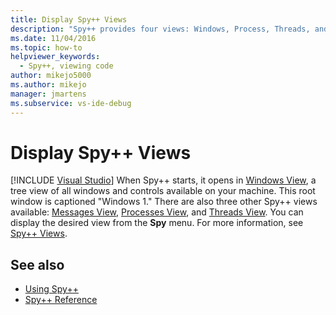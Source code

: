 ```yaml
---
title: Display Spy++ Views
description: "Spy++ provides four views: Windows, Process, Threads, and Messages. See this article for links to information about the views and how to display them."
ms.date: 11/04/2016
ms.topic: how-to
helpviewer_keywords: 
  - Spy++, viewing code
author: mikejo5000
ms.author: mikejo
manager: jmartens
ms.subservice: vs-ide-debug
---
```

# Display Spy++ Views

 [!INCLUDE [Visual Studio](~/includes/applies-to-version/vs-windows-only.md)]
When Spy++ starts, it opens in [Windows View](../debugger/windows-view.md), a tree view of all windows and controls available on your machine. This root window is captioned "Windows 1." There are also three other Spy++ views available: [Messages View](../debugger/messages-view.md), [Processes View](../debugger/processes-view.md), and [Threads View](../debugger/threads-view.md). You can display the desired view from the **Spy** menu. For more information, see [Spy++ Views](../debugger/spy-increment-views.md).

## See also
- [Using Spy++](../debugger/using-spy-increment.md)
- [Spy++ Reference](../debugger/spy-increment-reference.md)